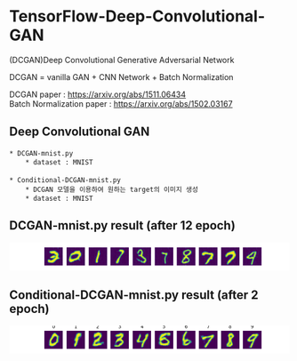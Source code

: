 # TensorFlow-Deep-Convolutional-GAN
(DCGAN)Deep Convolutional Generative Adversarial Network

DCGAN = vanilla GAN + CNN Network + Batch Normalization

DCGAN paper : https://arxiv.org/abs/1511.06434  
Batch Normalization paper : https://arxiv.org/abs/1502.03167


## Deep Convolutional GAN
    * DCGAN-mnist.py
        * dataset : MNIST
      
    * Conditional-DCGAN-mnist.py
        * DCGAN 모델을 이용하여 원하는 target의 이미지 생성
        * dataset : MNIST
        

## DCGAN-mnist.py result (after 12 epoch)
![DCGAN-mnist.py](./generate/12.png)

## Conditional-DCGAN-mnist.py result (after 2 epoch)
![Conditional-DCGAN-mnist.py](./Conditional-generate/2.png)
